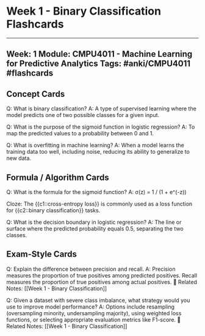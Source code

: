 
# Week 1 - Binary Classification Flashcards

---
Week: 1
Module: CMPU4011 - Machine Learning for Predictive Analytics
Tags: #anki/CMPU4011 #flashcards
---

## Concept Cards
Q: What is binary classification?
A: A type of supervised learning where the model predicts one of two possible classes for a given input.

Q: What is the purpose of the sigmoid function in logistic regression?
A: To map the predicted values to a probability between 0 and 1.

Q: What is overfitting in machine learning?
A: When a model learns the training data too well, including noise, reducing its ability to generalize to new data.

## Formula / Algorithm Cards
Q: What is the formula for the sigmoid function?
A: σ(z) = 1 / (1 + e^(-z))

Cloze: The {{c1::cross-entropy loss}} is commonly used as a loss function for {{c2::binary classification}} tasks.

Q: What is the decision boundary in logistic regression?
A: The line or surface where the predicted probability equals 0.5, separating the two classes.

## Exam-Style Cards
Q: Explain the difference between precision and recall.
A: Precision measures the proportion of true positives among predicted positives. Recall measures the proportion of true positives among actual positives.
🔗 Related Notes: [[Week 1 - Binary Classification]]

Q: Given a dataset with severe class imbalance, what strategy would you use to improve model performance?
A: Options include resampling (oversampling minority, undersampling majority), using weighted loss functions, or selecting appropriate evaluation metrics like F1-score.
🔗 Related Notes: [[Week 1 - Binary Classification]]
